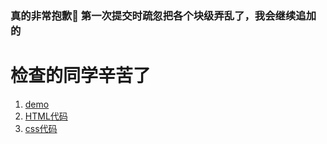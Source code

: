### 真的非常抱歉🥺 第一次提交时疏忽把各个块级弄乱了，我会继续追加的   
# 检查的同学辛苦了
  
1. [demo](https://itawenya.github.io/)  
2. [HTML代码](https://github.com/itawenya/itawenya.github.io/blob/master/index.html)
3. [css代码](https://github.com/itawenya/itawenya.github.io/blob/master/css.css)
